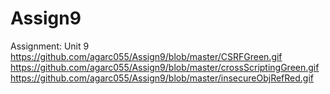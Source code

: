 # Assign9
Assignment: Unit 9
https://github.com/agarc055/Assign9/blob/master/CSRFGreen.gif
https://github.com/agarc055/Assign9/blob/master/crossScriptingGreen.gif
https://github.com/agarc055/Assign9/blob/master/insecureObjRefRed.gif
